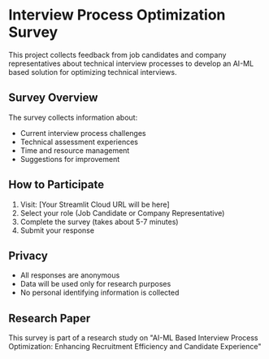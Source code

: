 # Interview Process Optimization Survey

This project collects feedback from job candidates and company representatives about technical interview processes to develop an AI-ML based solution for optimizing technical interviews.

## Survey Overview
The survey collects information about:
- Current interview process challenges
- Technical assessment experiences
- Time and resource management
- Suggestions for improvement

## How to Participate
1. Visit: [Your Streamlit Cloud URL will be here]
2. Select your role (Job Candidate or Company Representative)
3. Complete the survey (takes about 5-7 minutes)
4. Submit your response

## Privacy
- All responses are anonymous
- Data will be used only for research purposes
- No personal identifying information is collected

## Research Paper
This survey is part of a research study on "AI-ML Based Interview Process Optimization: Enhancing Recruitment Efficiency and Candidate Experience"
